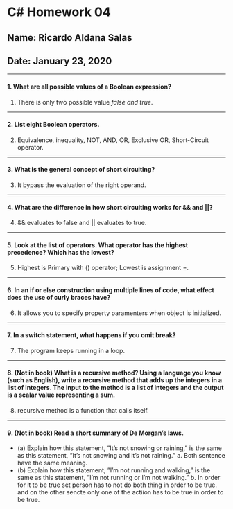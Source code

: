 # C# Homework 04
## Name: Ricardo Aldana Salas
## Date: January 23, 2020
---

#### 1. What are all possible values of a Boolean expression?
1. There is only two possible value *false and true*.
---
#### 2. List eight Boolean operators.
2. Equivalence, inequality, NOT, AND, OR, Exclusive OR, Short-Circuit operator.
---
#### 3. What is the general concept of short circuiting?
3. It bypass the evaluation of the right operand.
---
#### 4. What are the difference in how short circuiting works for && and ||?
4. && evaluates to false and || evaluates to true.
---
#### 5. Look at the list of operators. What operator has the highest precedence? Which has the lowest?
5. Highest is Primary with () operator; Lowest is assignment =.
---
#### 6. In an if or else construction using multiple lines of code, what effect does the use of curly braces have?
6.  It allows you to specify property paramenters when object is initialized.
---
#### 7. In a switch statement, what happens if you omit break?
7. The program keeps running in a loop.
---
#### 8. (Not in book) What is a recursive method? Using a language you know (such as English), write a recursive method that adds up the integers in a list of integers. The input to the method is a list of integers and the output is a scalar value representing a sum.
8. recursive method  is a function that calls itself.
---
#### 9. (Not in book) Read a short summary of De Morgan’s laws.
- (a) Explain how this statement, ”It’s not snowing or raining,” is the same as this statement, ”It’s not snowing and it’s not raining.”
a. Both sentence have the same meaning.
- (b) Explain how this statement, ”I’m not running and walking,” is the same as this statement, ”I’m not running or I’m not walking.”
b. In order for it to be true set person has to not do both thing in order to be true. and  on the other sencte only one of the actiion has to be true in order to be true.
